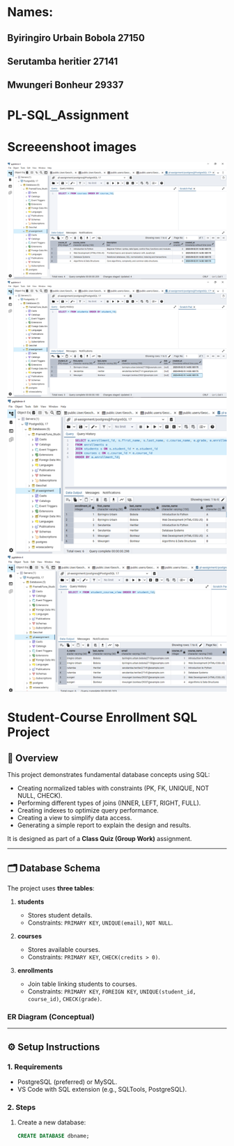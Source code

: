 # Names: 
## Byiringiro Urbain Bobola 27150
## Serutamba heritier 27141
## Mwungeri Bonheur 29337


# PL-SQL_Assignment

# Screeenshoot images

![alt text](Capture.PNG)
![alt text](Capture2.PNG)
![alt text](Capture3.PNG)
![alt text](Capture4.PNG)



# Student-Course Enrollment SQL Project

## 📖 Overview
This project demonstrates fundamental database concepts using SQL:
- Creating normalized tables with constraints (PK, FK, UNIQUE, NOT NULL, CHECK).
- Performing different types of joins (INNER, LEFT, RIGHT, FULL).
- Creating indexes to optimize query performance.
- Creating a view to simplify data access.
- Generating a simple report to explain the design and results.

It is designed as part of a **Class Quiz (Group Work)** assignment.

---

## 🗂 Database Schema
The project uses **three tables**:

1. **students**
   - Stores student details.
   - Constraints: `PRIMARY KEY`, `UNIQUE(email)`, `NOT NULL`.

2. **courses**
   - Stores available courses.
   - Constraints: `PRIMARY KEY`, `CHECK(credits > 0)`.

3. **enrollments**
   - Join table linking students to courses.
   - Constraints: `PRIMARY KEY`, `FOREIGN KEY`, `UNIQUE(student_id, course_id)`, `CHECK(grade)`.

### ER Diagram (Conceptual)




---

## ⚙️ Setup Instructions

### 1. Requirements
- PostgreSQL (preferred) or MySQL.
- VS Code with SQL extension (e.g., SQLTools, PostgreSQL).

### 2. Steps
1. Create a new database:
   ```sql
   CREATE DATABASE dbname;

